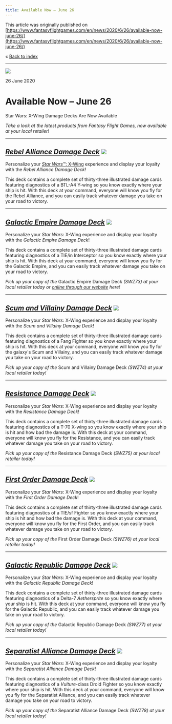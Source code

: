 ```yaml
---
title: Available Now – June 26
---
```


This article was originally published on [https://www.fantasyflightgames.com/en/news/2020/6/26/available-now-june-26/](https://www.fantasyflightgames.com/en/news/2020/6/26/available-now-june-26/)

&laquo; [Back to index](../index.md)

---

![](9671f575f1f1644a5d783636a1dbee63.jpg)

26 June 2020

Available Now – June 26
=======================

Star Wars: X-Wing Damage Decks Are Now Available

_Take a look at the latest products from Fantasy Flight Games, now available at your local retailer!_

* * *

_[Rebel Alliance Damage Deck](https://www.fantasyflightgames.com/en/products/x-wing-second-edition/products/rebel-alliance-damage-deck/)_ ![](f4d67b1d4f545695c0b46fedd0a41ddd.png)
--------------------------------------------------------------------------------------------------------------------------------------------------------------------------------------------------------------------------------------------------------------------

Personalize your [_Star Wars_™: X-Wing](https://www.fantasyflightgames.com/en/products/x-wing-second-edition/) experience and display your loyalty with the _Rebel Alliance Damage Deck_! 

This deck contains a complete set of thirty-three illustrated damage cards featuring diagnostics of a BTL-A4 Y-wing so you know exactly where your ship is hit. With this deck at your command, everyone will know you fly for the Rebel Alliance, and you can easily track whatever damage you take on your road to victory.

* * *

_[Galactic Empire Damage Deck](https://www.fantasyflightgames.com/en/products/x-wing-second-edition/products/galactic-empire-damage-deck/)_ ![](61d6f31d3536247ace552f8819b3a936.png)
----------------------------------------------------------------------------------------------------------------------------------------------------------------------------------------------------------------------------------------------------------------------

Personalize your _Star Wars_: X-Wing experience and display your loyalty with the _Galactic Empire Damage Deck_! 

This deck contains a complete set of thirty-three illustrated damage cards featuring diagnostics of a TIE/in Interceptor so you know exactly where your ship is hit. With this deck at your command, everyone will know you fly for the Galactic Empire, and you can easily track whatever damage you take on your road to victory.

_Pick up your copy of the_ Galactic Empire Damage Deck _(SWZ73) at your local retailer today or [online through our website](https://www.fantasyflightgames.com/en/products/x-wing-second-edition/products/galactic-empire-damage-deck/) here!_

* * *

_[Scum and Villainy Damage Deck](https://www.fantasyflightgames.com/en/products/x-wing-second-edition/products/scum-and-villainy-damage-deck/)_ ![](5e5e9ff5a97262b6921053e02da224cf.png)
--------------------------------------------------------------------------------------------------------------------------------------------------------------------------------------------------------------------------------------------------------------------------

Personalize your _Star Wars_: X-Wing experience and display your loyalty with the _Scum and Villainy Damage Deck_! 

This deck contains a complete set of thirty-three illustrated damage cards featuring diagnostics of a Fang Fighter so you know exactly where your ship is hit. With this deck at your command, everyone will know you fly for the galaxy's Scum and Villainy, and you can easily track whatever damage you take on your road to victory.

_Pick up your copy of the_ Scum and Villainy Damage Deck _(SWZ74) at your local retailer today!_

* * *

_[Resistance Damage Deck](https://www.fantasyflightgames.com/en/products/x-wing-second-edition/products/resistance-damage-deck/)_ ![](1a484f1a2aa1529e811cfd9357646471.png)
------------------------------------------------------------------------------------------------------------------------------------------------------------------------------------------------------------------------------------------------------------

Personalize your _Star Wars_: X-Wing experience and display your loyalty with the _Resistance Damage Deck_! 

This deck contains a complete set of thirty-three illustrated damage cards featuring diagnostics of a T-70 X-wing so you know exactly where your ship is hit and how bad the damage is. With this deck at your command, everyone will know you fly for the Resistance, and you can easily track whatever damage you take on your road to victory.

_Pick up your copy of the_ Resistance Damage Deck _(SWZ75) at your local retailer today!_

* * *

_[First Order Damage Deck](https://www.fantasyflightgames.com/en/products/x-wing-second-edition/products/first-order-damage-deck/)_ ![](e8308c65b8fe0d6de65e625a332eb445.png)
--------------------------------------------------------------------------------------------------------------------------------------------------------------------------------------------------------------------------------------------------------------

Personalize your _Star Wars_: X-Wing experience and display your loyalty with the _First Order Damage Deck_! 

This deck contains a complete set of thirty-three illustrated damage cards featuring diagnostics of a TIE/sf Fighter so you know exactly where your ship is hit and how bad the damage is. With this deck at your command, everyone will know you fly for the First Order, and you can easily track whatever damage you take on your road to victory.

_Pick up your copy of the_ First Order Damage Deck _(SWZ76) at your local retailer today!_

* * *

_[Galactic Republic Damage Deck](https://www.fantasyflightgames.com/en/products/x-wing-second-edition/products/galactic-republic-damage-deck/)_ ![](8b3fb20b91e714431c9e0d00b1b9c73b.png)
--------------------------------------------------------------------------------------------------------------------------------------------------------------------------------------------------------------------------------------------------------------------------

Personalize your _Star Wars_: X-Wing experience and display your loyalty with the _Galactic Republic Damage Deck_! 

This deck contains a complete set of thirty-three illustrated damage cards featuring diagnostics of a Delta-7 _Aethersprite_ so you know exactly where your ship is hit. With this deck at your command, everyone will know you fly for the Galactic Republic, and you can easily track whatever damage you take on your road to victory.

_Pick up your copy of the_ Galactic Republic Damage Deck _(SWZ77) at your local retailer today!_

* * *

_[Separatist Alliance Damage Deck](https://www.fantasyflightgames.com/en/products/x-wing-second-edition/products/separatist-alliance-damage-deck/)_ ![](f64dcc9af347cfa3a1496d0d58f9844b.png)
------------------------------------------------------------------------------------------------------------------------------------------------------------------------------------------------------------------------------------------------------------------------------

Personalize your _Star Wars_: X-Wing experience and display your loyalty with the _Separatist Alliance Damage Deck_! 

This deck contains a complete set of thirty-three illustrated damage cards featuring diagnostics of a _Vulture_\-class Droid Fighter so you know exactly where your ship is hit. With this deck at your command, everyone will know you fly for the Separatist Alliance, and you can easily track whatever damage you take on your road to victory.

_Pick up your copy of the_ Separatist Alliance Damage Deck _(SWZ78) at your local retailer today!_